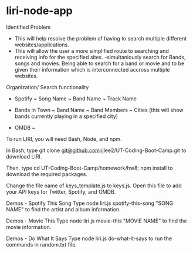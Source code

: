 # liri-node-app

Identified Problem
  - This will help resolve the problem of having to search multiple different websites/applications.
  - This will allow the user a more simplified route to searching and receiving info for the specified sites.
  -simultaniously search for Bands, songs and movies. Being able to search for a band or movie and to be given their information which is interconnected accross multiple websites.

Organization/ Search functionality
  - Spotify
    ~ Song Name
    ~ Band Name
    ~ Track Name
  
  - Bands in Town
    ~ Band Name
    ~ Band Members
    ~ Cities (this will show bands currently playing in a specified city)
  
  - OMDB
  ~ 
 

 To run LIRI, you will need Bash, Node, and npm.

In Bash, type git clone git@github.com:ijlee2/UT-Coding-Boot-Camp.git to download LIRI.


Then, type cd UT-Coding-Boot-Camp/homework/hw8; npm install to download the required packages.


Change the file name of keys_template.js to keys.js. Open this file to add your API keys for Twitter, Spotify, and OMDB.


Demos - Spotify This Song
Type node liri.js spotify-this-song "SONG NAME" to find the artist and album information.



Demos - Movie This
Type node liri.js movie-this "MOVIE NAME" to find the movie information.



Demos - Do What It Says
Type node liri.js do-what-it-says to run the commands in random.txt file.